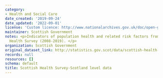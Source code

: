 ```yaml
---
category:
- Health and Social Care
date_created: '2019-09-24'
date_updated: '2022-09-01'
license: 'Custom licence: http://www.nationalarchives.gov.uk/doc/open-government-licence/version/3/'
maintainer: Scottish Government
notes: <p>Indicators of population health and related risk factors from the Scottish
  Health Survey (2008-2019). </p>
organization: Scottish Government
original_dataset_link: http://statistics.gov.scot/data/scottish-health-survey-scotland-level-data
records: null
resources: []
schema: default
title: Scottish Health Survey-Scotland level data
---
```

